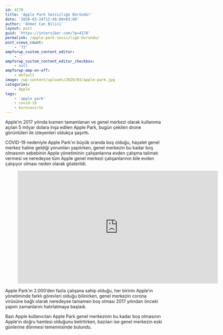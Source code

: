 ```yaml
---
id: 4178
title: 'Apple Park Sessizliğe Büründü!'
date: '2020-03-24T12:48:00+03:00'
author: 'Ahmet Can Bilici'
layout: post
guid: 'https://intersiber.com/?p=4178'
permalink: /apple-park-sessizlige-burundu/
post_views_count:
    - '73'
ampforwp_custom_content_editor:
    - ''
ampforwp_custom_content_editor_checkbox:
    - null
ampforwp-amp-on-off:
    - default
image: /wp-content/uploads/2020/03/apple-park.jpg
categories:
    - Apple
tags:
    - 'apple park'
    - covid-19
    - koronavirüs
---
```


Apple’ın 2017 yılında kısmen tamamlanan ve genel merkezi olarak kullanıma açılan 5 milyar dolara inşa edilen Apple Park, bugün çekilen drone görüntüleri ile izleyenleri oldukça şaşırttı.

COVID-19 nedeniyle Apple Park’ın büyük oranda boş olduğu, hayalet genel merkez haline geldiği yorumları yapılırken, genel merkezin bu kadar boş olmasının sebebinin Apple yönetiminin çalışanlarına evden çalışma talimatı vermesi ve neredeyse tüm Apple genel merkezi çalışanlarının bile evden çalışıyor olması neden olarak gösterildi.

<figure class="wp-block-embed-youtube wp-block-embed is-type-video is-provider-youtube wp-embed-aspect-16-9 wp-has-aspect-ratio"><div class="wp-block-embed__wrapper"><span class="embed-youtube" style="text-align:center; display: block;"><iframe allowfullscreen="true" class="youtube-player" height="360" src="https://www.youtube.com/embed/TXUIN_p3VCI?version=3&rel=1&fs=1&autohide=2&showsearch=0&showinfo=1&iv_load_policy=1&wmode=transparent" style="border:0;" width="640"></iframe></span></div></figure>Apple Park’ın 2.000’den fazla çalışana sahip olduğu, her birinin Apple’ın yönetiminde farklı görevleri olduğu bilinirken, genel merkezin corona virüsüne bağlı olarak neredeyse tamamen boş olması 2017 yılından önceki yapım zamanlarını hatırlatmaya başladı.

Bazı Apple kullanıcıları Apple Park genel merkezinin bu kadar boş olmasının Apple’ın doğru hamlesi olduğunu belirtirken, bazıları ise genel merkezin eski günlerine dönmesi temennisinde bulundu.